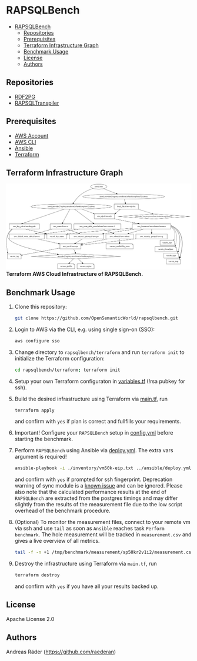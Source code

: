 # RAPSQLBench

- [RAPSQLBench](#rapsqlbench)
  - [Repositories](#repositories)
  - [Prerequisites](#prerequisites)
  - [Terraform Infrastructure Graph](#terraform-infrastructure-graph)
  - [Benchmark Usage](#benchmark-usage)
  - [License](#license)
  - [Authors](#authors)

## Repositories

- [RDF2PG](https://github.com/raederan/rdf2pg)
- [RAPSQLTranspiler](https://github.com/OpenSemanticWorld/rapsqltranspiler)

## Prerequisites

- [AWS Account](https://aws.amazon.com/premiumsupport/knowledge-center/create-and-activate-aws-account/)
- [AWS CLI](https://docs.aws.amazon.com/cli/latest/userguide/cli-chap-install.html)
- [Ansible](https://docs.ansible.com/ansible/latest/installation_guide/intro_installation.html#pip-install)
- [Terraform](https://learn.hashicorp.com/tutorials/terraform/install-cli)

## Terraform Infrastructure Graph

![Terraform Graph](./img/terraform-graph.svg)
**Terraform AWS Cloud Infrastructure of RAPSQLBench.**

## Benchmark Usage

1. Clone this repository:

    ```bash
    git clone https://github.com/OpenSemanticWorld/rapsqlbench.git
    ```

2. Login to AWS via the CLI, e.g. using single sign-on (SSO):

    ```bash
    aws configure sso 
    ```

3. Change directory to `rapsqlbench/terraform` and run `terraform init` to initialize the Terraform configuration:

    ```bash
    cd rapsqlbench/terraform; terraform init
    ```

4. Setup your own Terraform configuraton in [variables.tf](terraform/variables.tf) (!rsa pubkey for ssh).

5. Build the desired infrastructure using Terraform via [main.tf](terraform/main.tf), run

    ```bash
    terraform apply
    ```

    and confirm with `yes` if plan is correct and fullfills your requirements.

6. Important! Configure your `RAPSQLBench` setup in [config.yml](ansible/config.yml) before starting the benchmark.

7. Perform `RAPSQLBench` using Ansible via [deploy.yml](ansible/deploy.yml). The extra vars argument is required!

    ```bash
    ansible-playbook -i ./inventory/vm50k-eip.txt ../ansible/deploy.yml -e "@../ansible/config.yml"
    ```

    and confirm with `yes` if prompted for ssh fingerprint. Deprecation warning of sync module is a [known issue](https://github.com/ansible-collections/ansible.posix/issues/468) and can be ignored. Please also note that the calculated performance results at the end of `RAPSQLBench` are extracted from the postgres timings and may differ slightly from the results of the measurement file due to the low script overhead of the benchmark procedure.

8. (Optional) To monitor the measurement files, connect to your remote vm via ssh and use `tail` as soon as `Ansible` reaches task `Perform benchmark`. The hole measurement will be tracked in `measurement.csv` and gives a live overview of all metrics.

    ```bash
    tail -f -n +1 /tmp/benchmark/measurement/sp50kr2v1i2/measurement.csv
    ```

9. Destroy the infrastructure using Terraform via `main.tf`, run

    ```bash
    terraform destroy
    ```

    and confirm with `yes` if you have all your results backed up.

## License

Apache License 2.0

## Authors

Andreas Räder (<https://github.com/raederan>)
